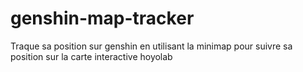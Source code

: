 # genshin-map-tracker
Traque sa position sur genshin en utilisant la minimap pour suivre sa position sur la carte interactive hoyolab
